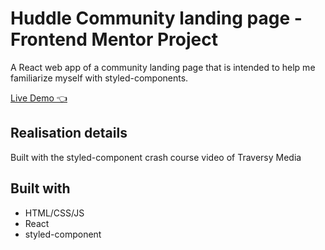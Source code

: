 # Huddle Community landing page - Frontend Mentor Project

A React web app of a community landing page 
that is intended to help me familiarize myself with styled-components.

[Live Demo 👈](https://foufouboy.github.io/frontendmentor_projects/huddle-landing-page/)

## Realisation details

Built with the styled-component crash course video of Traversy Media

## Built with

* HTML/CSS/JS
* React 
* styled-component